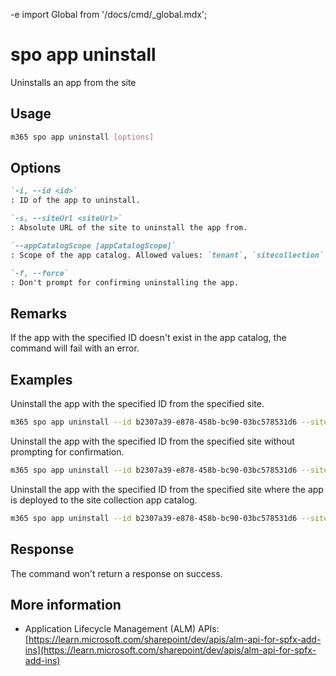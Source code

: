 -e <!-- DISCLAIMER: All secrets, passwords, and sensitive values in this document are examples only and not real credentials. -->
import Global from '/docs/cmd/_global.mdx';

# spo app uninstall

Uninstalls an app from the site

## Usage

```sh
m365 spo app uninstall [options]
```

## Options

```md definition-list
`-i, --id <id>`
: ID of the app to uninstall.

`-s, --siteUrl <siteUrl>`
: Absolute URL of the site to uninstall the app from.

`--appCatalogScope [appCatalogScope]`
: Scope of the app catalog. Allowed values: `tenant`, `sitecollection`. Defaults to `tenant`.

`-f, --force`
: Don't prompt for confirming uninstalling the app.
```

<Global />

## Remarks

If the app with the specified ID doesn't exist in the app catalog, the command will fail with an error.

## Examples

Uninstall the app with the specified ID from the specified  site.

```sh
m365 spo app uninstall --id b2307a39-e878-458b-bc90-03bc578531d6 --siteUrl https://contoso.sharepoint.com
```

Uninstall the app with the specified ID from the specified site without prompting for confirmation.

```sh
m365 spo app uninstall --id b2307a39-e878-458b-bc90-03bc578531d6 --siteUrl https://contoso.sharepoint.com --force
```

Uninstall the app with the specified ID from the specified site where the app is deployed to the site collection app catalog.

```sh
m365 spo app uninstall --id b2307a39-e878-458b-bc90-03bc578531d6 --siteUrl https://contoso.sharepoint.com --appCatalogScope sitecollection
```

## Response

The command won't return a response on success.

## More information

- Application Lifecycle Management (ALM) APIs: [https://learn.microsoft.com/sharepoint/dev/apis/alm-api-for-spfx-add-ins](https://learn.microsoft.com/sharepoint/dev/apis/alm-api-for-spfx-add-ins)
